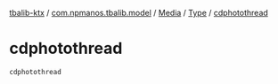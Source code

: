[tbalib-ktx](../../../index.md) / [com.npmanos.tbalib.model](../../index.md) / [Media](../index.md) / [Type](index.md) / [cdphotothread](./cdphotothread.md)

# cdphotothread

`cdphotothread`